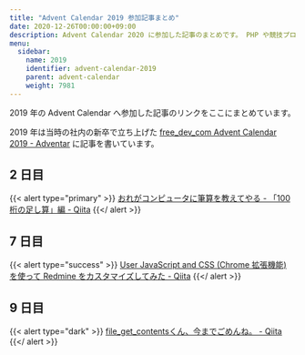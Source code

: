 ```yaml
---
title: "Advent Calendar 2019 参加記事まとめ"
date: 2020-12-26T00:00:00+09:00
description: Advent Calendar 2020 に参加した記事のまとめです。 PHP や競技プログラミング、本番環境でやらかしちゃった人のカレンダーなどに参加しました。
menu:
  sidebar:
    name: 2019
    identifier: advent-calendar-2019
    parent: advent-calendar
    weight: 7981
---
```


2019 年の Advent Calendar へ参加した記事のリンクをここにまとめています。

2019 年は当時の社内の新卒で立ち上げた [free_dev_com Advent Calendar 2019 - Adventar](https://adventar.org/calendars/4736) に記事を書いています。

## 2 日目

{{< alert type="primary" >}}
[おれがコンピュータに筆算を教えてやる - 「100 桁の足し算」編 - Qiita](https://qiita.com/noritakaIzumi/items/7b95852c3d5cc626c7b7)
{{</ alert >}}

## 7 日目

{{< alert type="success" >}}
[User JavaScript and CSS (Chrome 拡張機能) を使って Redmine をカスタマイズしてみた - Qiita](https://qiita.com/noritakaIzumi/items/870558ced1088b4af16f)
{{</ alert >}}

## 9 日目

{{< alert type="dark" >}}
[file_get_contentsくん、今までごめんね。 - Qiita](https://qiita.com/noritakaIzumi/items/463709d0f924bc9bc94e)
{{</ alert >}}
